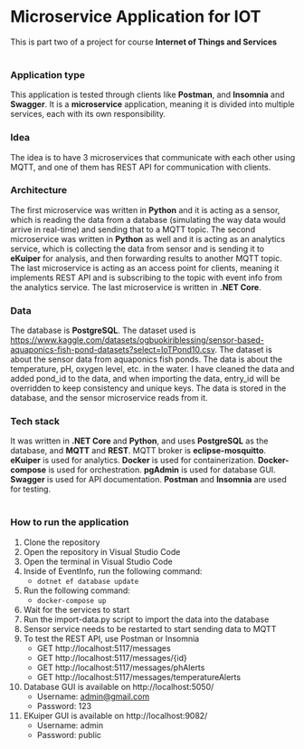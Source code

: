 # Microservice Application for IOT 
This is part two of a project for course **Internet of Things and Services**
<br>
<br>

### Application type
This application is tested through clients like **Postman**, and **Insomnia** and **Swagger**. It is a **microservice** application, meaning it is divided into multiple services, each with its own responsibility.
<br>

### Idea
The idea is to have 3 microservices that communicate with each other using MQTT, and one of them has REST API for communication with clients.

### Architecture
The first microservice was written in **Python** and it is acting as a sensor, which is reading the data from a database (simulating the way data would arrive in real-time) and sending that to a MQTT topic. The second microservice was written in **Python** as well and it is acting as an analytics service, which is collecting the data from sensor and is sending it to **eKuiper** for analysis, and then forwarding results to another MQTT topic. The last microservice is acting as an access point for clients, meaning it implements REST API and is subscribing to the topic with event info from the analytics service. The last microservice is written in **.NET Core**.

### Data
The database is **PostgreSQL**. The dataset used is https://www.kaggle.com/datasets/ogbuokiriblessing/sensor-based-aquaponics-fish-pond-datasets?select=IoTPond10.csv. The dataset is about the sensor data from aquaponics fish ponds. The data is about the temperature, pH, oxygen level, etc. in the water. I have cleaned the data and added pond_id to the data, and when importing the data, entry_id will be overridden to keep consistency and unique keys. The data is stored in the database, and the sensor microservice reads from it.

### Tech stack
It was written in **.NET Core** and **Python**, and uses **PostgreSQL** as the database, and **MQTT** and **REST**. MQTT broker is **eclipse-mosquitto**. **eKuiper** is used for analytics. **Docker** is used for containerization. **Docker-compose** is used for orchestration. **pgAdmin** is used for database GUI. **Swagger** is used for API documentation. **Postman** and **Insomnia** are used for testing.
<br>
<br>

### How to run the application
1. Clone the repository
2. Open the repository in Visual Studio Code
3. Open the terminal in Visual Studio Code
4. Inside of EventInfo, run the following command:
    - `dotnet ef database update`
5. Run the following command:
    - `docker-compose up`
6. Wait for the services to start
7. Run the import-data.py script to import the data into the database
8. Sensor service needs to be restarted to start sending data to MQTT
9. To test the REST API, use Postman or Insomnia
    - GET http://localhost:5117/messages
    - GET http://localhost:5117/messages/{id}
    - GET http://localhost:5117/messages/phAlerts
    - GET http://localhost:5117/messages/temperatureAlerts
10. Database GUI is available on http://localhost:5050/ 
    - Username: admin@gmail.com
    - Password: 123
11. EKuiper GUI is available on http://localhost:9082/ 
    - Username: admin
    - Password: public
